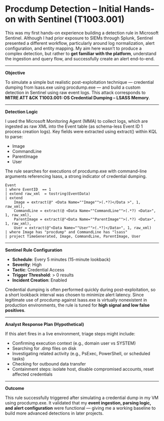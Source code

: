 # **Procdump Detection – Initial Hands-on with Sentinel (T1003.001)**

This was my first hands-on experience building a detection rule in Microsoft Sentinel. Although I had prior exposure to SIEMs through Splunk, Sentinel presented a different workflow, particularly around log normalization, alert configuration, and entity mapping. My aim here wasn’t to produce a complex detection, but rather to **get familiar with the platform**, understand the ingestion and query flow, and successfully create an alert end-to-end.

---

**Objective**

To simulate a simple but realistic post-exploitation technique — credential dumping from lsass.exe using procdump.exe — and build a custom detection in Sentinel using raw event logs. This attack corresponds to **MITRE ATT &CK T1003.001: OS Credential Dumping – LSASS Memory**.

---

**Detection Logic**

I used the Microsoft Monitoring Agent (MMA) to collect logs, which are ingested as raw XML into the Event table (as schema-less Event ID 1 process creation logs). Key fields were extracted using extract() within KQL to parse:

* Image  
* CommandLine  
* ParentImage  
* User

The rule searches for executions of procdump.exe with command-line arguments referencing lsass, a strong indicator of credential dumping.

```kql
Event
| where EventID  == 1
| extend raw_xml  = tostring(EventData)
| extend
	Image = extract(@" <Data Name=""Image"">(.*?)</Data >", 1, raw_xml),
	CommandLine = extract(@ <Data Name=""CommandLine"">(.*?) <Data>", 1, raw_xml),
	ParentImage = extract(@"<Data Name=""ParentImage"">(.*?) <Data>", 1, raw_xml),
	User = extract(@"<Data Name=""User"">(.*?)</Data>", 1, raw_xml)
| where Image has "procdump" and CommandLine has "lsass"
| project TimeGenerated, Image, CommandLine, ParentImage, User
```
---

**Sentinel Rule Configuration**

* **Schedule**: Every 5 minutes (15-minute lookback)  
* **Severity**: High  
* **Tactic**: Credential Access  
* **Trigger Threshold**:  > 0 results  
* **Incident Creation**: Enabled

Credential dumping is often performed quickly during post-exploitation, so a short lookback interval was chosen to minimize alert latency. Since legitimate use of procdump against lsass.exe is virtually nonexistent in production environments, the rule is tuned for **high signal and low false positives**.

---

**Analyst Response Plan (Hypothetical)**

If this alert fires in a live environment, triage steps might include:

* Confirming execution context (e.g., domain user vs SYSTEM)  
* Searching for .dmp files on disk  
* Investigating related activity (e.g., PsExec, PowerShell, or scheduled tasks)  
* Checking for outbound data transfer  
* Containment steps: isolate host, disable compromised accounts, reset affected credentials

---

**Outcome**

This rule successfully triggered after simulating a credential dump in my VM using procdump.exe. It validated that my **event ingestion, parsing logic, and alert configuration** were functional — giving me a working baseline to build more advanced detections in later projects.

 
